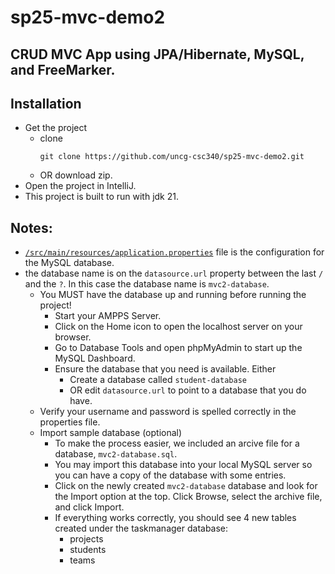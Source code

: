 # sp25-mvc-demo2
## CRUD MVC App using JPA/Hibernate, MySQL, and FreeMarker.
## Installation
- Get the project
    - clone  
        ```
      git clone https://github.com/uncg-csc340/sp25-mvc-demo2.git
        ``` 
    - OR download zip.
- Open the project in IntelliJ.
- This project is built to run with jdk 21.
## Notes:
- [`/src/main/resources/application.properties`](https://github.com/uncg-csc340/sp25-mvc-demo2/blob/dabf1bbd01670ff453730273827bfe3a01782abd/src/main/resources/application.properties) file  is the configuration for the MySQL database.
- the database name is on the `datasource.url` property between the last `/` and the `?`. In this case the database name is `mvc2-database`.
  - You MUST have the database up and running before running the project! 
    - Start your AMPPS Server.
    - Click on the Home icon to open the localhost server on your browser.
    - Go to Database Tools and open phpMyAdmin to start up the MySQL Dashboard.
    - Ensure the database that you need is available. Either
      - Create a database called `student-database`
      - OR edit `datasource.url` to point to a database that you do have.
  - Verify your username and password is spelled correctly in the properties file.
  - Import sample database (optional)
    - To make the process easier, we included an arcive file for a database, `mvc2-database.sql`.
    - You may import this database into your local MySQL server so you can have a copy of the database with some entries.
    - Click on the newly created `mvc2-database` database and look for the Import option at the top. Click Browse, select the archive file, and click Import.
    - If everything works correctly, you should see 4 new tables created under the taskmanager database:
      - projects
      - students
      - teams
